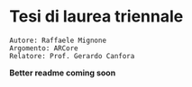 # Tesi di laurea triennale

```
Autore: Raffaele Mignone
Argomento: ARCore
Relatore: Prof. Gerardo Canfora
```

**Better readme coming soon**
